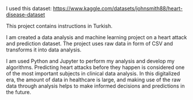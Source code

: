 I used this dataset: https://www.kaggle.com/datasets/johnsmith88/heart-disease-dataset

This project contains instructions in Turkish. 

I am created a data analysis and machine learning project on a heart attack and prediction dataset. The project uses raw data in form of CSV and transforms it into data analysis. 

I am used Python and Jupyter to perform my analysis and develop my algorithms. Predicting heart attacks before they happen is considered one of the most important subjects in clinical data analysis. In this digitalized era, the amount of data in healthcare is large, and making use of the raw data through analysis helps to make informed decisions and predictions in the future.
